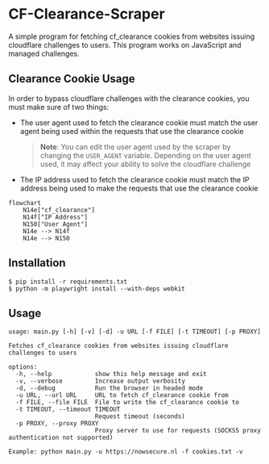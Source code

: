 # CF-Clearance-Scraper

A simple program for fetching cf_clearance cookies from websites issuing cloudflare challenges to users. This program works on JavaScript and managed challenges. 

## Clearance Cookie Usage
In order to bypass cloudflare challenges with the clearance cookies, you must make sure of two things:

- The user agent used to fetch the clearance cookie must match the user agent being used within the requests that use the clearance cookie
    > **Note**:
    > You can edit the user agent used by the scraper by changing the `USER_AGENT` variable. Depending on the user agent used, it may affect your ability to solve the cloudflare challenge
- The IP address used to fetch the clearance cookie must match the IP address being used to make the requests that use the clearance cookie

```mermaid
flowchart
	N14e["cf_clearance"]
	N14f["IP Address"]
	N150["User Agent"]
	N14e --> N14f
	N14e --> N150
```

## Installation

    $ pip install -r requirements.txt
    $ python -m playwright install --with-deps webkit


## Usage
```
usage: main.py [-h] [-v] [-d] -u URL [-f FILE] [-t TIMEOUT] [-p PROXY]

Fetches cf_clearance cookies from websites issuing cloudflare challenges to users

options:
  -h, --help            show this help message and exit
  -v, --verbose         Increase output verbosity
  -d, --debug           Run the browser in headed mode
  -u URL, --url URL     URL to fetch cf_clearance cookie from
  -f FILE, --file FILE  File to write the cf_clearance cookie to
  -t TIMEOUT, --timeout TIMEOUT
                        Request timeout (seconds)
  -p PROXY, --proxy PROXY
                        Proxy server to use for requests (SOCKS5 proxy authentication not supported)
```
```
Example: python main.py -u https://nowsecure.nl -f cookies.txt -v
```